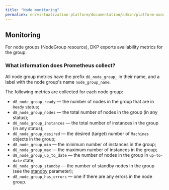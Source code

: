 ```yaml
---
title: "Node monitoring"
permalink: en/virtualization-platform/documentation/admin/platform-management/monitoring/node.html
---
```


## Monitoring

For node groups (NodeGroup resource), DKP exports availability metrics for the group.

### What information does Prometheus collect?

All node group metrics have the prefix `d8_node_group_` in their name, and a label with the node group's name `node_group_name`.

The following metrics are collected for each node group:

- `d8_node_group_ready` — the number of nodes in the group that are in `Ready` status;
- `d8_node_group_nodes` — the total number of nodes in the group (in any status);
- `d8_node_group_instances` — the total number of instances in the group (in any status);
- `d8_node_group_desired` — the desired (target) number of `Machines` objects in the group;
- `d8_node_group_min` — the minimum number of instances in the group;
- `d8_node_group_max` — the maximum number of instances in the group;
- `d8_node_group_up_to_date` — the number of nodes in the group in `up-to-date` state;
- `d8_node_group_standby` — the number of standby nodes in the group (see the [standby](../../../../reference/cr/nodegroup.html#nodegroup-v1-spec-cloudinstances-standby) parameter);
- `d8_node_group_has_errors` — one if there are any errors in the node group.
